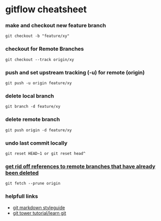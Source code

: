 # gitflow cheatsheet


### make and checkout new feature branch

    git checkout -b "feature/xy"

### checkout for Remote Branches

    git checkout --track origin/xy

### push and set upstream tracking (-u) for remote (origin)

    git push -u origin feature/xy

### delete local branch 

    git branch -d feature/xy
  
### delete remote branch

    git push origin -d feature/xy
    
### undo last commit locally

    git reset HEAD~1 or git reset head^ 
    
### [get rid off references to remote branches that have already been deleted](https://www.git-tower.com/learn/git/faq/cleanup-remote-branches-with-git-prune/)

    git fetch --prune origin
    
### helpfull links

- [git markdown styleguide](https://guides.github.com/features/mastering-markdown/#examples)
- [git tower tutorial/learn git](https://www.git-tower.com/learn/git/faq/checkout-remote-branch/)
